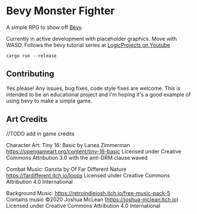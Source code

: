 # Bevy Monster Fighter

A simple RPG to show off [Bevy](https://bevyengine.org/).

Currently in active development with placeholder graphics. Move with WASD. Follows the bevy tutorial series at [LogicProjects on Youtube](https://www.youtube.com/watch?v=WnUzWuaMzuM)

```
cargo run --release
```

## Contributing

Yes please! Any issues, bug fixes, code style fixes are welcome.  This is intended to be an educational project and I'm hoping it's a good example of using bevy to make a simple game.

## Art Credits

//TODO add in game credits

Character Art:
Tiny 16: Basic by Lanea Zimmerman
https://opengameart.org/content/tiny-16-basic
Licensed under Creative Commons Attribution 3.0 with the anti-DRM clause waved

Combat Music:
Ganxta by Of Far Different Nature
https://fardifferent.itch.io/loops
Licensed under Creative Commons Attribution 4.0 International

Background Music: 
https://retroindiejosh.itch.io/free-music-pack-5
Contains music ©2020 Joshua McLean (https://joshua-mclean.itch.io)
Licensed under Creative Commons Attribution 4.0 International
